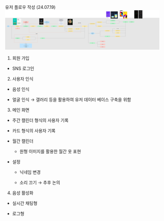 유저 플로우 작성 (24.07.19)
![alt text](image.png)


1. 회원 가입 

  - SNS 로그인

2. 사용자 인식

  - 음성 인식

  - 얼굴 인식 → 갤러리 등을 활용하여 유저 데이터 베이스 구축을 위함

3. 메인 화면

  - 주간 캘린더 형식의 사용자 기록 

  - 카드 형식의 사용자 기록 

  - 월간 캘린더

    - 원형 이미지를 활용한 월간 옷 표현

  - 설정

    - 닉네임 변경

    - 소리 끄기 → 추후 논의

4. 음성 활성화

  - 실시간 채팅형

  - 로그형